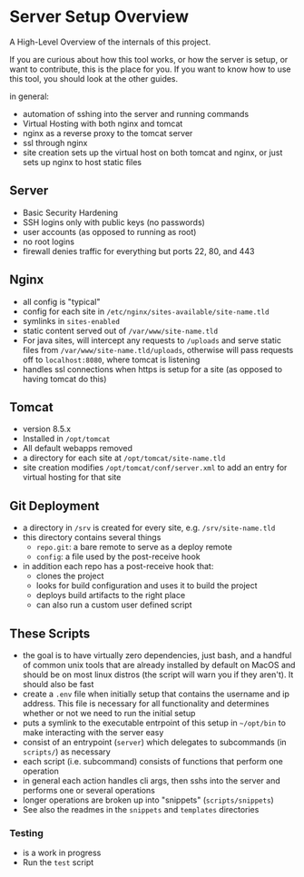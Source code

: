 # Server Setup Overview

A High-Level Overview of the internals of this project.

If you are curious about how this tool works, or how the server is setup, or
want to contribute, this is the place for you. If you want to know how to use
this tool, you should look at the other guides.

in general:

- automation of sshing into the server and running commands
- Virtual Hosting with both nginx and tomcat
- nginx as a reverse proxy to the tomcat server
- ssl through nginx
- site creation sets up the virtual host on both tomcat and nginx, or just sets
  up nginx to host static files

## Server

- Basic Security Hardening
- SSH logins only with public keys (no passwords)
- user accounts (as opposed to running as root)
- no root logins
- firewall denies traffic for everything but ports 22, 80, and 443

## Nginx

- all config is "typical"
- config for each site in `/etc/nginx/sites-available/site-name.tld`
- symlinks in `sites-enabled`
- static content served out of `/var/www/site-name.tld`
- For java sites, will intercept any requests to `/uploads` and serve static
  files from `/var/www/site-name.tld/uploads`, otherwise will pass requests off
  to `localhost:8080`, where tomcat is listening
- handles ssl connections when https is setup for a site (as opposed to having
  tomcat do this)

## Tomcat

- version 8.5.x
- Installed in `/opt/tomcat`
- All default webapps removed
- a directory for each site at `/opt/tomcat/site-name.tld`
- site creation modifies `/opt/tomcat/conf/server.xml` to add an entry for
  virtual hosting for that site

## Git Deployment

- a directory in `/srv` is created for every site, e.g. `/srv/site-name.tld`
- this directory contains several things
    - `repo.git`: a bare remote to serve as a deploy remote
    - `config`: a file used by the post-receive hook
- in addition each repo has a post-receive hook that:
    - clones the project
    - looks for build configuration and uses it to build the project
    - deploys build artifacts to the right place
    - can also run a custom user defined script

## These Scripts

- the goal is to have virtually zero dependencies, just bash, and a handful of
  common unix tools that are already installed by default on MacOS and should be
  on most linux distros (the script will warn you if they aren't). It should
  also be fast
- create a `.env` file when initially setup that contains the username and ip
  address. This file is necessary for all functionality and determines whether
  or not we need to run the initial setup
- puts a symlink to the executable entrpoint of this setup in `~/opt/bin` to
  make interacting with the server easy
- consist of an entrypoint (`server`) which delegates to subcommands (in
  `scripts/`) as necessary
- each script (i.e. subcommand) consists of functions that perform one
  operation
- in general each action handles cli args, then sshs into the server and
  performs one or several operations
- longer operations are broken up into "snippets" (`scripts/snippets`)
- See also the readmes in the `snippets` and `templates` directories

### Testing

- is a work in progress
- Run the `test` script
